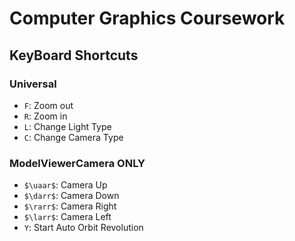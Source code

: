 # Computer Graphics Coursework

## KeyBoard Shortcuts

### Universal

* `F`: Zoom out
* `R`: Zoom in
* `L`: Change Light Type
* `C`: Change Camera Type


### ModelViewerCamera ONLY
* `$\uaar$`: Camera Up 
* `$\darr$`: Camera Down
* `$\rarr$`: Camera Right
* `$\larr$`: Camera Left
* `Y`: Start Auto Orbit Revolution